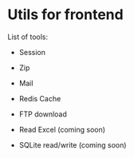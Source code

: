 # Utils for frontend

List of tools:

* Session
* Zip
* Mail
* Redis Cache
* FTP download

* Read Excel (coming soon)
* SQLite read/write  (coming soon)
